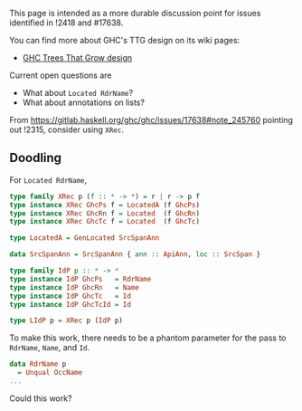 This page is intended as a more durable discussion point for issues identified in !2418 and #17638.

You can find more about GHC's TTG design on its wiki pages:
* [GHC Trees That Grow design](https://gitlab.haskell.org/ghc/ghc/wikis/implementing-trees-that-grow)

Current open questions are

- What about `Located RdrName`?
- What about annotations on lists?

From https://gitlab.haskell.org/ghc/ghc/issues/17638#note_245760 pointing out !2315, consider using `XRec`.

## Doodling

For `Located RdrName`, 


```haskell
type family XRec p (f :: * -> *) = r | r -> p f
type instance XRec GhcPs f = LocatedA (f GhcPs)
type instance XRec GhcRn f = Located  (f GhcRn)
type instance XRec GhcTc f = Located  (f GhcTc)

type LocatedA = GenLocated SrcSpanAnn

data SrcSpanAnn = SrcSpanAnn { ann :: ApiAnn, loc :: SrcSpan }

type family IdP p :: * -> *
type instance IdP GhcPs   = RdrName
type instance IdP GhcRn   = Name
type instance IdP GhcTc   = Id
type instance IdP GhcTcId = Id

type LIdP p = XRec p (IdP p)
```

To make this work, there needs to be a phantom parameter for the pass to `RdrName`, `Name`, and `Id`.

```haskell
data RdrName p
  = Unqual OccName
...
```

Could this work?
